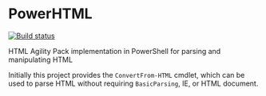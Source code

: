 # PowerHTML
[![Build status](https://ci.appveyor.com/api/projects/status/9l6029e9g7f5687i?svg=true)](https://ci.appveyor.com/project/mavaddat/powerhtml)

HTML Agility Pack implementation in PowerShell for parsing and manipulating HTML

Initially this project provides the `ConvertFrom-HTML` cmdlet, which can be used to parse HTML without requiring `BasicParsing`, IE, or HTML document.
